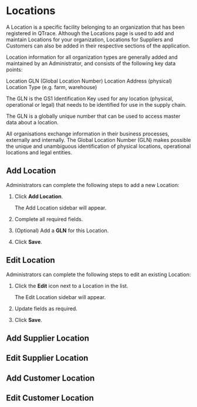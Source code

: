 # Locations

A Location is a specific facility belonging to an organization that has been registered in QTrace.  Although the Locations page is used to add and maintain Locations for your organization, Locations for Suppliers and Customers can also be added in their respective sections of the application.

Location information for all organization types are generally added and maintained by an Administrator, and consists of the following key data points:

Location GLN (Global Location Number) 
Location Address (physical)
Location Type (e.g. farm, warehouse)

The GLN is the GS1 Identification Key used for any location (physical, operational or legal) that needs to be identified for use in the supply chain.

The GLN is a globally unique number that can be used to access master data about a location.

All organisations exchange information in their business processes, externally and internally. The Global Location Number (GLN) makes possible the unique and unambiguous identification of physical locations, operational locations and legal entities. 

## Add Location

Administrators can complete the following steps to add a new Location:

1. Click **Add Location**.

    The Add Location sidebar will appear.

1. Complete all required fields.

1. (Optional) Add a **GLN** for this Location.

1. Click **Save**.

## Edit Location

Administrators can complete the following steps to edit an existing Location:

1. Click the **Edit** icon next to a Location in the list.

    The Edit Location sidebar will appear.

1. Update fields as required.

1. Click **Save**.

## Add Supplier Location

## Edit Supplier Location

## Add Customer Location

## Edit Customer Location

